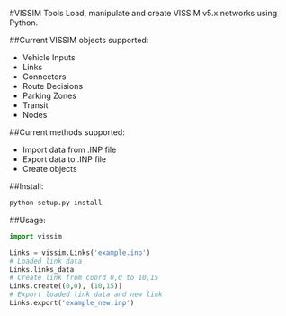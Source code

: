 #VISSIM Tools
Load, manipulate and create VISSIM v5.x networks using Python.

##Current VISSIM objects supported:
- Vehicle Inputs
- Links
- Connectors
- Route Decisions
- Parking Zones
- Transit
- Nodes

##Current methods supported:
- Import data from .INP file
- Export data to .INP file
- Create objects

##Install:
``` python
python setup.py install
```

##Usage:
```python
import vissim

Links = vissim.Links('example.inp')
# Loaded link data
Links.links_data
# Create link from coord 0,0 to 10,15
Links.create((0,0), (10,15))
# Export loaded link data and new link
Links.export('example_new.inp')
```
